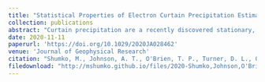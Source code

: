 ```yaml
---
title: "Statistical Properties of Electron Curtain Precipitation Estimated With AeroCube‐6"
collection: publications
abstract: "Curtain precipitation are a recently discovered stationary, persistent, and latitudinally narrow electron precipitation phenomenon in low Earth orbit. Curtains are observed over consecutive passes of the dual AeroCube-6 CubeSats while their in-track lag varied from a fraction of a second to 65 seconds, with dosimeters that are sensitive to >30 keV electrons. This study uses the AeroCube-6 mission to quantify the statistical properties of 1,634 curtains observed over three years. We found that many curtains are narrower than 10 kilometers in the latitudinal direction with 90% narrower than 20 kilometers, corresponding to a few hundred kilometer radial size at the magnetic equator. We examined the magnetic local time and geomagnetic dependence of curtains. We found that curtains are observed in the late-morning and pre-midnight magnetic local times, with a higher occurrence rate at pre-midnight, and curtains are observed more often during times of enhanced Auroral Electrojet. We found a few curtains in the bounce loss cone region above the north Atlantic, whose electrons were continuously scattered for at least 6 seconds. Such observations suggest that continuous curtain precipitation may be a significant loss of >30 keV electrons from the magnetosphere into the atmosphere, possibly scattered by a parallel direct current electric field."
date: 2020-11-11
paperurl: 'https://doi.org/10.1029/2020JA028462'
venue: 'Journal of Geophysical Research'
citation: "Shumko, M., Johnson, A. T., O'Brien, T. P., Turner, D. L., Greeley, A. D., Sample, J. G., et al. (2020). Statistical properties of electron curtain precipitation estimated with AeroCube‐6. Journal of Geophysical Research: Space Physics, 125, e2020JA028462. https://doi.org/10.1029/2020JA028462"
filedownload: "http://mshumko.github.io/files/2020-Shumko,Johnson,O'Brien-JGR-Statistical Properties of Electron Curtain Precipitation Estimated With AeroCube-6"
---
```

